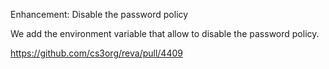 Enhancement: Disable the password policy

We add the environment variable that allow to disable the password policy.

https://github.com/cs3org/reva/pull/4409
